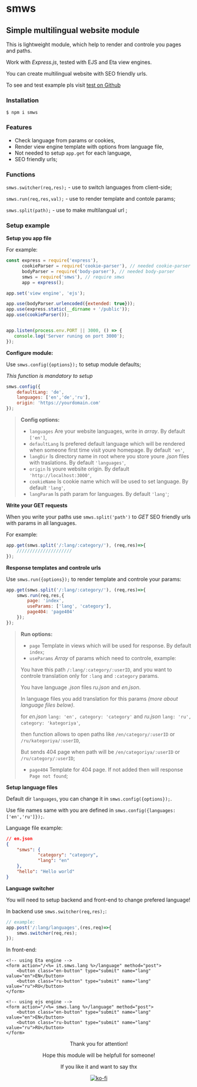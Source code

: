 # smws
## Simple multilingual website module

This is lightweight module, which help to render and controle you pages and paths.

Work with *Express.js*, tested with EJS and Eta view engines.

You can create multilingual website with SEO friendly urls.

To see and test example pls visit [test on Github](https://github.com/docodern/smws)

### Installation

```
$ npm i smws
```
### Features

 * Check language from params or cookies,
 * Render view engine template with options from language file,
 * Not needed to setup `app.get` for each language,
 * SEO friendly urls;

### Functions
`smws.switcher(req,res);` - use to switch languages from client-side;

`smws.run(req,res,val);` - use to render template and contole params;

`smws.split(path);` - use to make multilangual url ;

### Setup example

**Setup you app file**

For example:
 ```javascript
 const express = require('express'),
       cookieParser = require('cookie-parser'), // needed cookie-parser
       bodyParser = require('body-parser'), // needed body-parser
       smws = require('smws'), // require smws
       app = express();

app.set('view engine', 'ejs');

app.use(bodyParser.urlencoded({extended: true}));
app.use(express.static(__dirname + '/public'));
app.use(cookieParser());


app.listen(process.env.PORT || 3000, () => {
    console.log('Server runing on port 3000');
});
```

**Configure module:**

Use `smws.config({options});` to setup module defaults;

*This function is mandatory to setup*
```javascript
smws.config({
    defaultLang: 'de',
    languages: ['en','de','ru'],
    origin: 'https://yourdomain.com'
});
```

> **Config options:**
>
> - `languages` Are your website languages, write in *array*. By default `['en']`,
> - `defaultLang` Is prefered default language which will be rendered when someone first time visit youre homepage. By default `'en'`,
> - `langDir` Is directory name in root where you store youre *.json* files with traslations. By default `'languages'`,
> - `origin` Is youre website origin. By default `'http://localhost:3000'`,
> - `cookieName` Is cookie name which will be used to set language. By default `'lang'`,
> - `langParam` Is path param for languages. By default `'lang'`;
>

**Write your GET requests**

When you write your paths use `smws.split('path')` to *GET* SEO friendly urls with params in all languages.

For example:
```javascript
app.get(smws.split('/:lang/:category/'), (req,res)=>{
    /////////////////////
});
```

**Response templates and controle urls**

Use `smws.run({options});` to render template and controle your params:

```javascript
app.get(smws.split('/:lang/:category/'), (req,res)=>{
    smws.run(req,res,{
        page: 'index',
        useParams: ['lang', 'category'],
        page404: 'page404'
    });
});
```

> **Run options:**
>
> - `page` Template in views which will be used for response. By default `index`;
> - `useParams` *Array* of params which need to controle, example:
>
> You have this path `/:lang/:category/:userID`, and you want to controle translation only for `:lang` and `:category` params.
>
> You have language *.json* files *ru.json* and *en.json*.
>
> In language files you add translation for this params *(more about language files below)*.
>
> for *en.json* `lang: 'en', category: 'category'` and *ru.json* `lang: 'ru', category: 'kategoriya'`,
>
> then function allows to open paths like `/en/category/:userID` or `/ru/kategoriya/:userID`,
>
> But sends 404 page when path will be `/en/categoriya/:userID` or `/ru/category/:userID`;
> - `page404` Template for 404 page. If not added then will response `Page not found`;

**Setup language files**

Default dir `languages`, you can change it in `smws.config({options});`.

Use file names same with you are defined in `smws.config({languages: ['en','ru']});`.

Language file example:
```json
// en.json
{
    "smws": {
            "category": "category",
            "lang": "en"
    },
    "hello": "Hello world"
}
```

**Language switcher**

You will need to setup backend and front-end to change prefered language!

In backend use `smws.switcher(req,res);`:

```javascript
// example:
app.post('/:lang/languages',(res,req)=>{
    smws.switcher(req,res);
});
```

In front-end:

```html:5
<!-- using Eta engine -->
<form action="/<%= it.smws.lang %>/language" method="post">
    <button class="en-button" type="submit" name="lang" value="en">EN</button>
    <button class="ru-button" type="submit" name="lang" value="ru">RU</button>
</form>

<!-- using ejs engine -->
<form action="/<%= smws.lang %>/language" method="post">
    <button class="en-button" type="submit" name="lang" value="en">EN</button>
    <button class="ru-button" type="submit" name="lang" value="ru">RU</button>
</form>
```
<div align="center">

Thank you for attention!

Hope this module will be helpfull for someone!

If you like it and want to say thx

[![ko-fi](https://www.ko-fi.com/img/githubbutton_sm.svg)](https://ko-fi.com/G2G22W4OM)

</div>
